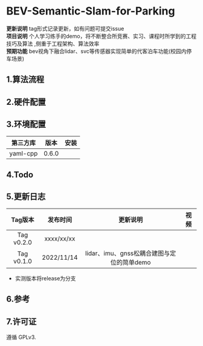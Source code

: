 # BEV-Semantic-Slam-for-Parking

**更新说明** tag形式记录更新，如有问题可提交issue     
**项目说明** 个人学习练手的demo，将不断整合所竞赛、实习、课程时所学到的工程技巧及算法 ,侧重于工程架构、算法效率   
**预期功能**  bev视角下融合lidar、svc等传感器实现简单的代客泊车功能(校园内停车场景) 

## 1.算法流程


## 2.硬件配置



## 3.环境配置

|  第三方库  |    版本    |安装|
| :---: | :---: | :---: |
| yaml-cpp |0.6.0|  |



## 4.Todo


## 5.更新日志

| Tag版本| 发布时间  |更新说明|视频|  
|:---:|:----:|:---: |:---:| 
| Tag v0.2.0|xxxx/xx/xx||
| Tag v0.1.0|2022/11/14|lidar、imu、gnss松耦合建图与定位的简单demo|

* 实测版本将release为分支   

## 6.参考

## 7.许可证
遵循 GPLv3.
